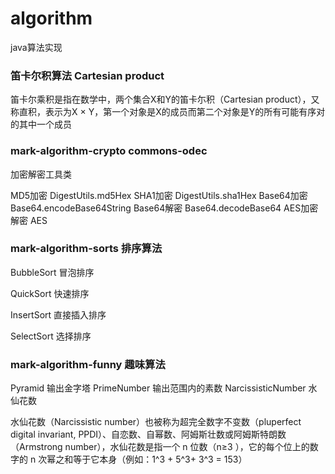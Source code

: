 # algorithm
java算法实现


### 笛卡尔积算法 Cartesian product
笛卡尔乘积是指在数学中，两个集合X和Y的笛卡尓积（Cartesian product），又称直积，表示为X × Y，第一个对象是X的成员而第二个对象是Y的所有可能有序对的其中一个成员


### mark-algorithm-crypto commons-odec
加密解密工具类

MD5加密 DigestUtils.md5Hex
SHA1加密 DigestUtils.sha1Hex
Base64加密 Base64.encodeBase64String
Base64解密 Base64.decodeBase64
AES加密解密 AES

### mark-algorithm-sorts 排序算法

BubbleSort 冒泡排序

QuickSort 快速排序

InsertSort 直接插入排序

SelectSort 选择排序


### mark-algorithm-funny 趣味算法

Pyramid 输出金字塔
PrimeNumber 输出范围内的素数
NarcissisticNumber 水仙花数

水仙花数（Narcissistic number）也被称为超完全数字不变数（pluperfect digital invariant, PPDI）、自恋数、自幂数、阿姆斯壮数或阿姆斯特朗数（Armstrong number），水仙花数是指一个 n 位数（n≥3 ），它的每个位上的数字的 n 次幂之和等于它本身（例如：1^3 + 5^3+ 3^3 = 153）

